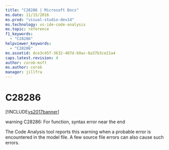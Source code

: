 ```yaml
---
title: "C28286 | Microsoft Docs"
ms.date: 11/15/2016
ms.prod: "visual-studio-dev14"
ms.technology: vs-ide-code-analysis
ms.topic: reference
f1_keywords: 
  - "C28286"
helpviewer_keywords: 
  - "C28286"
ms.assetid: dce3c45f-3632-407d-b9ac-8a37b3ce21a4
caps.latest.revision: 4
author: corob-msft
ms.author: corob
manager: jillfra
---
```

# C28286
[!INCLUDE[vs2017banner](../includes/vs2017banner.md)]

warning C28286: For function, syntax error near the end  
  
 The Code Analysis tool reports this warning when a probable error is encountered in the model file. A few source file errors can also cause such errors.
